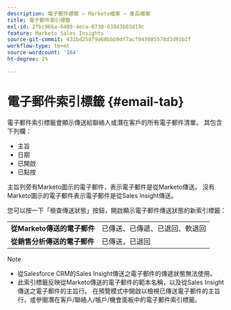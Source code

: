```yaml
---
description: 電子郵件標籤 — Marketo檔案 — 產品檔案
title: 電子郵件索引標籤
exl-id: 2fbc966a-6409-4eca-8730-83843b03d19c
feature: Marketo Sales Insights
source-git-commit: 431bd258f9a68bbb9df7acf043085578d3d91b1f
workflow-type: tm+mt
source-wordcount: '164'
ht-degree: 1%

---
```


# 電子郵件索引標籤 {#email-tab}

電子郵件索引標籤會顯示傳送給聯絡人或潛在客戶的所有電子郵件清單。 其包含下列欄：

* 主旨
* 日期
* 已開啟
* 已點按

主旨列旁有Marketo圖示的電子郵件，表示電子郵件是從Marketo傳送。 沒有Marketo圖示的電子郵件表示電子郵件是從Sales Insight傳送。

您可以按一下「檢查傳送狀態」按鈕，開啟顯示電子郵件傳送狀態的新索引標籤：

<table> 
 <tbody>
  <tr>
   <td><strong>從Marketo傳送的電子郵件</strong></td>
   <td>已傳送、已傳遞、已退回、軟退回</td>
  </tr>
  <tr>
   <td><strong>從銷售分析傳送的電子郵件</strong></td>
   <td>已傳送，已退回</td>
  </tr>
 </tbody>
</table>

>[!NOTE]
>
>* 從Salesforce CRM的Sales Insight傳送之電子郵件的傳遞狀態無法使用。
>* 此索引標籤反映從Marketo傳送的電子郵件的範本名稱，以及從Sales Insight傳送之電子郵件的主旨行。 在預覽模式中開啟以檢視已傳送電子郵件的主旨行，或參閱潛在客戶/聯絡人/帳戶/機會面板中的電子郵件索引標籤。

